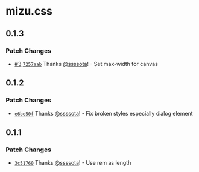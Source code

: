 # mizu.css

## 0.1.3

### Patch Changes

- [#3](https://github.com/ssssota/mizu.css/pull/3) [`7257aab`](https://github.com/ssssota/mizu.css/commit/7257aab831b0a4a93effa9855669fa95c8689705) Thanks [@ssssota](https://github.com/ssssota)! - Set max-width for canvas

## 0.1.2

### Patch Changes

- [`e6be50f`](https://github.com/ssssota/mizu.css/commit/e6be50ff22069f9631b09e434df6bd18162bd5f2) Thanks [@ssssota](https://github.com/ssssota)! - Fix broken styles especially dialog element

## 0.1.1

### Patch Changes

- [`3c51760`](https://github.com/ssssota/mizu.css/commit/3c517606e4d1fae71785224502cb6a7be974fd7d) Thanks [@ssssota](https://github.com/ssssota)! - Use rem as length
